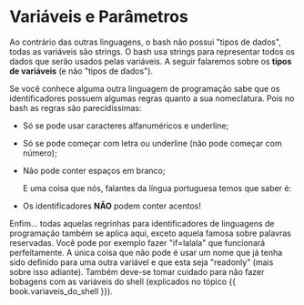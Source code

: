 # Variáveis e Parâmetros

   Ao contrário das outras linguagens, o bash não possui "tipos de dados",
todas as variáveis são strings. O bash usa strings para representar todos
os dados que serão usados pelas variáveis. A seguir falaremos sobre os
**tipos de variáveis** (e não "tipos de dados").

   Se você conhece alguma outra linguagem de programação sabe que os
identificadores possuem algumas regras quanto a sua nomeclatura. Pois no
bash as regras são parecidíssimas:

- Só se pode usar caracteres alfanuméricos e underline;
- Só se pode começar com letra ou underline (não pode começar com número);
- Não pode conter espaços em branco;

   E uma coisa que nós, falantes da língua portuguesa temos que saber é:
   
- Os identificadores **NÃO** podem conter acentos!

Enfim... todas aquelas regrinhas para identificadores de linguagens de
programação também se aplica aqui, exceto aquela famosa sobre palavras
reservadas. Você pode por exemplo fazer "if=lalala" que funcionará
perfeitamente. A única coisa que não pode é usar um nome que já tenha sido
definido para uma outra variável e que esta seja "readonly" (mais sobre
isso adiante). Também deve-se tomar cuidado para não fazer bobagens com
as variáveis do shell (explicados no tópico {{ book.variaveis_do_shell }}).

